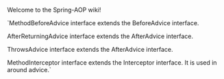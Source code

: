 Welcome to the Spring-AOP wiki!

`MethodBeforeAdvice interface extends the BeforeAdvice interface.

AfterReturningAdvice interface extends the AfterAdvice interface.

ThrowsAdvice interface extends the AfterAdvice interface.

MethodInterceptor interface extends the Interceptor interface. It is used in around advice.`
